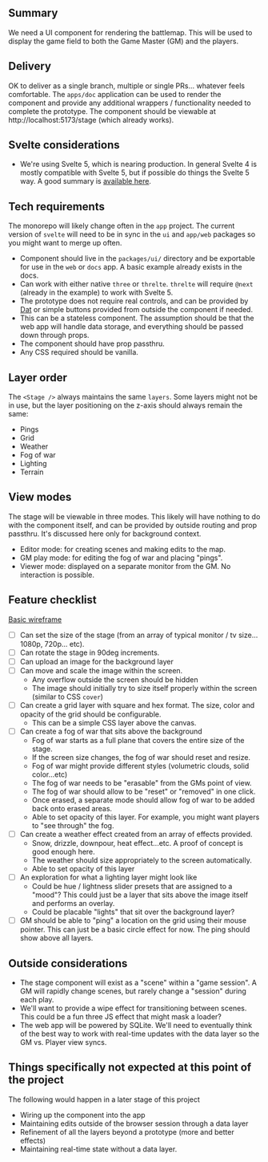 ## Summary

We need a UI component for rendering the battlemap. This will be used to display the game field to both the Game Master (GM) and the players.

## Delivery

OK to deliver as a single branch, multiple or single PRs... whatever feels comfortable. The `apps/doc` application can be used to render the component and provide any additional wrappers / functionality needed to complete the prototype. The component should be viewable at http://localhost:5173/stage (which already works).

## Svelte considerations

- We're using Svelte 5, which is nearing production. In general Svelte 4 is mostly compatible with Svelte 5, but if possible do things the Svelte 5 way. A good summary is [available here](https://sveltekit.io/blog/svelte-5).

## Tech requirements

The monorepo will likely change often in the `app` project. The current version of `svelte` will need to be in sync in the `ui` and `app/web` packages so you might want to merge up often.

- Component should live in the `packages/ui/` directory and be exportable for use in the `web` or `docs` app. A basic example already exists in the docs.
- Can work with either native `three` or `threlte`. `threlte` will require `@next` (already in the example) to work with Svelte 5.
- The prototype does not require real controls, and can be provided by [Dat](https://github.com/dataarts/dat.gui) or simple buttons provided from outside the component if needed.
- This can be a stateless component. The assumption should be that the web app will handle data storage, and everything should be passed down through props.
- The component should have prop passthru.
- Any CSS required should be vanilla.

## Layer order

The `<Stage />` always maintains the same `layers`. Some layers might not be in use, but the layer positioning on the z-axis should always remain the same:

- Pings
- Grid
- Weather
- Fog of war
- Lighting
- Terrain

## View modes

The stage will be viewable in three modes. This likely will have nothing to do with the component itself, and can be provided by outside routing and prop passthru. It's discussed here only for background context.

- Editor mode: for creating scenes and making edits to the map.
- GM play mode: for editing the fog of war and placing "pings".
- Viewer mode: displayed on a separate monitor from the GM. No interaction is possible.

## Feature checklist

[Basic wireframe](https://whimsical.com/VgRYQvLYUrSNxqtHsGUWLy)

- [ ] Can set the size of the stage (from an array of typical monitor / tv size... 1080p, 720p... etc).
- [ ] Can rotate the stage in 90deg increments.
- [ ] Can upload an image for the background layer
- [ ] Can move and scale the image within the screen.
  - Any overflow outside the screen should be hidden
  - The image should initially try to size itself properly within the screen (similar to CSS `cover`)
- [ ] Can create a grid layer with square and hex format. The size, color and opacity of the grid should be configurable.
  - This can be a simple CSS layer above the canvas.
- [ ] Can create a fog of war that sits above the background
  - Fog of war starts as a full plane that covers the entire size of the stage.
  - If the screen size changes, the fog of war should reset and resize.
  - Fog of war might provide different styles (volumetric clouds, solid color...etc)
  - The fog of war needs to be "erasable" from the GMs point of view.
  - The fog of war should allow to be "reset" or "removed" in one click.
  - Once erased, a separate mode should allow fog of war to be added back onto erased areas.
  - Able to set opacity of this layer. For example, you might want players to "see through" the fog.
- [ ] Can create a weather effect created from an array of effects provided.
  - Snow, drizzle, downpour, heat effect...etc. A proof of concept is good enough here.
  - The weather should size appropriately to the screen automatically.
  - Able to set opacity of this layer
- [ ] An exploration for what a lighting layer might look like
  - Could be hue / lightness slider presets that are assigned to a "mood"? This could just be a layer that sits above the image itself and performs an overlay.
  - Could be placable "lights" that sit over the background layer?
- [ ] GM should be able to "ping" a location on the grid using their mouse pointer. This can just be a basic circle effect for now. The ping should show above all layers.

## Outside considerations

- The stage component will exist as a "scene" within a "game session". A GM will rapidly change scenes, but rarely change a "session" during each play.
- We'll want to provide a wipe effect for transitioning between scenes. This could be a fun three JS effect that might mask a loader?
- The web app will be powered by SQLite. We'll need to eventually think of the best way to work with real-time updates with the data layer so the GM vs. Player view syncs.

## Things specifically not expected at this point of the project

The following would happen in a later stage of this project

- Wiring up the component into the app
- Maintaining edits outside of the browser session through a data layer
- Refinement of all the layers beyond a prototype (more and better effects)
- Maintaining real-time state without a data layer.
